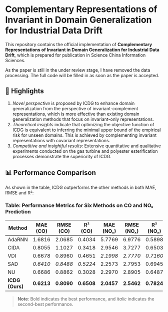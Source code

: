 # Complementary Representations of Invariant in Domain Generalization for Industrial Data Drift

This repository contains the official implementation of **Complementary Representations of Invariant in Domain Generalization for Industrial Data Drift**, which is prepared for publication in Science China Information Sciences.

As the paper is still in the under review stage, I have removed the data processing. The full code will be filled in as soon as the paper is accepted.

## 🚀 Highlights

1. *Novel perspective* is proposed by ICDG to enhance domain generalization from the perspective of invariant-complement representations, which is more effective than existing domain generalization methods that focus on invariant-only representations.
2. *Theoretical insights* indicate that optimizing the objective function of ICDG is equivalent to inferring the minimal upper bound of the empirical risk for unseen domains. This is achieved by complementing invariant representations with covariant representations.
3. *Competitive and insightful results:* Extensive quantitative and qualitative experiments conducted on the gas turbine and polyester esterification processes demonstrate the superiority of ICDG.

## 📊 Performance Comparison
As shown in the table, ICDG outperforms the other methods in both MAE, RMSE and R²:
### Table: Performance Metrics for Six Methods on CO and NOₓ Prediction

| Method   | MAE (CO) | RMSE (CO) | R² (CO) | MAE (NOₓ) | RMSE (NOₓ) | R² (NOₓ) |
|----------|----------|-----------|---------|------------|-------------|----------|
| AdaRNN   | 1.6816   | 2.0685    | 0.4034  | 5.7769     | 6.9776      | 0.5898   |
| CIDA     | 0.8055   | 1.1027    | 0.3418  | 2.9546     | 3.7277      | 0.6503   |
| VDI      | 0.6678   | 0.8960    | 0.4651  | _2.1998_   | _2.7770_    | _0.7160_ |
| SAD      | _0.6410_ | _0.8488_  | _0.5224_| 2.2573     | 2.7953      | 0.6945   |
| NU       | 0.6686   | 0.8862    | 0.3028  | 2.2970     | 2.8905      | 0.6487   |
| **ICDG (Ours)** | **0.6213** | **0.8090** | **0.6508** | **2.0457** | **2.5462** | **0.7824** |

> **Note**: Bold indicates the best performance, and *italic* indicates the second-best performance.
